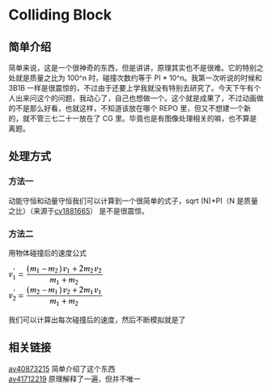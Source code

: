 # Colliding Block
## 简单介绍
简单来说，这是一个很神奇的东西，但是讲讲，原理其实也不是很难。它的特别之处就是质量之比为 100^n 时，碰撞次数约等于 PI * 10^n。我第一次听说的时候和 3B1B 一样是很震惊的，不过由于还要上学我就没有特别去研究了。今天下午有个人出来问这个的问题，我动心了，自己也想做一个。这个就是成果了，不过动画做的不是那么好看，也就这样，不知道该放在哪个 REPO 里，但又不想建一个新的，就不管三七二十一放在了 CG 里。毕竟也是有图像处理相关的嘛，也不算是离题。

## 处理方式
### 方法一
动能守恒和动量守恒我们可以计算到一个很简单的式子，sqrt (N)*PI（N 是质量之比）（来源于[cv1881665](https://www.bilibili.com/read/cv1881665)）
是不是很震惊。

### 方法二
用物体碰撞后的速度公式  

![速度 v1](./v1.jpg)  
![速度 v2](./v2.jpg)

我们可以计算出每次碰撞后的速度，然后不断模拟就是了  
<!-- ![noGraphics.cpp](./noGraphics.jpg) -->

## 相关链接

[av40873215](https://www.bilibili.com/video/av40873215)
简单介绍了这个东西  
[av41712219](https://www.bilibili.com/video/av41712219)
原理解释了一遍，但并不唯一
